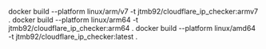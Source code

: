 docker build --platform linux/arm/v7 -t jtmb92/cloudflare_ip_checker:armv7 .
docker build --platform linux/arm64 -t jtmb92/cloudflare_ip_checker:arm64 .
docker build --platform linux/amd64 -t jtmb92/cloudflare_ip_checker:latest .